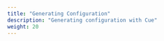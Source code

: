 ```yaml
---
title: "Generating Configuration"
description: "Generating configuration with Cue"
weight: 20
---
```




